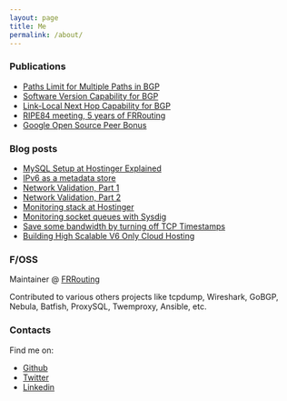 ```yaml
---
layout: page
title: Me
permalink: /about/
---
```


### Publications

* [Paths Limit for Multiple Paths in BGP](https://datatracker.ietf.org/doc/html/draft-abraitis-idr-addpath-paths-limit)
* [Software Version Capability for BGP](https://datatracker.ietf.org/doc/draft-abraitis-bgp-version-capability)
* [Link-Local Next Hop Capability for BGP](https://datatracker.ietf.org/doc/draft-white-linklocal-capability)
* [RIPE84 meeting, 5 years of FRRouting](https://ripe84.ripe.net/archives/video/788)
* [Google Open Source Peer Bonus](/images/gospb.jpg)

### Blog posts

* [MySQL Setup at Hostinger Explained](https://percona.community/blog/2018/12/11/mysql-setup-hostinger-explained)
* [IPv6 as a metadata store](https://blog.apnic.net/2017/05/29/ipv6-metadata-store)
* [Network Validation, Part 1](https://blog.apnic.net/2021/12/13/how-to-employing-network-validation)
* [Network Validation, Part 2](https://blog.apnic.net/2022/01/10/how-to-employing-network-validation-part-2)
* [Monitoring stack at Hostinger](https://prometheus.io/blog/2019/02/06/interview-with-hostinger)
* [Monitoring socket queues with Sysdig](https://sysdig.com/blog/monitoring-memcached-and-socket-queues-with-sysdig)
* [Save some bandwidth by turning off TCP Timestamps](http://highscalability.com/blog/2015/10/14/save-some-bandwidth-by-turning-off-tcp-timestamps.html)
* [Building High Scalable V6 Only Cloud Hosting](https://www.hostinger.com/blog/awex-ipv6)

### F/OSS

Maintainer @ [FRRouting][frrouting]

Contributed to various others projects like tcpdump, Wireshark, GoBGP, Nebula, Batfish, ProxySQL, Twemproxy, Ansible, etc.

### Contacts

Find me on:
* [Github][github]
* [Twitter][Twitter]
* [Linkedin][linkedin]

[github]: https://github.com/ton31337
[twitter]: https://twitter.com/abradona
[linkedin]: https://www.linkedin.com/in/ton31337
[frrouting]: https://frrouting.org
